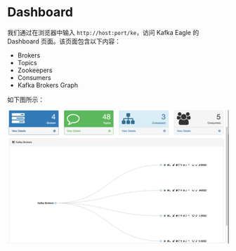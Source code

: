 # Dashboard

我们通过在浏览器中输入 ``` http://host:port/ke ```，访问 Kafka Eagle 的 Dashboard 页面。该页面包含以下内容：
  * Brokers
  * Topics
  * Zookeepers
  * Consumers
  * Kafka Brokers Graph

如下图所示：

![Dashboard](../res/dashboard@2x.png)
